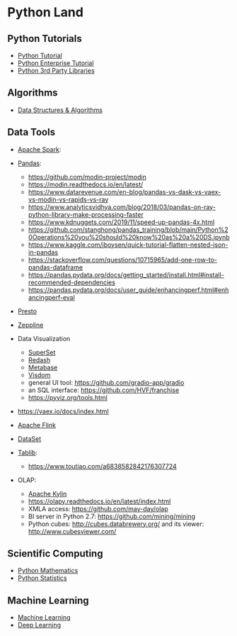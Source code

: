 # Python Land

## Python Tutorials
- [Python Tutorial]()
- [Python Enterprise Tutorial]()
- [Python 3rd Party Libraries]()

## Algorithms
- [Data Structures & Algorithms]()

## Data Tools
- [Apache Spark](https://spark.apache.org/):

- [Pandas](https://pandas.pydata.org/):
  - https://github.com/modin-project/modin
  - https://modin.readthedocs.io/en/latest/
  - https://www.datarevenue.com/en-blog/pandas-vs-dask-vs-vaex-vs-modin-vs-rapids-vs-ray
  - https://www.analyticsvidhya.com/blog/2018/03/pandas-on-ray-python-library-make-processing-faster
  - https://www.kdnuggets.com/2019/11/speed-up-pandas-4x.html
  - https://github.com/stanghong/pandas_training/blob/main/Python%20Operations%20you%20should%20know%20as%20a%20DS.ipynb
  - https://www.kaggle.com/jboysen/quick-tutorial-flatten-nested-json-in-pandas
  - https://stackoverflow.com/questions/10715965/add-one-row-to-pandas-dataframe
  - https://pandas.pydata.org/docs/getting_started/install.html#install-recommended-dependencies
  - https://pandas.pydata.org/docs/user_guide/enhancingperf.html#enhancingperf-eval

- [Presto](https://prestodb.io)
- [Zeppline](https://zeppelin.apache.org)
- Data Visualization
  - [SuperSet](https://superset.apache.org)
  - [Redash](https://github.com/getredash/redash)
  - [Metabase](https://www.metabase.com/)
  - [Visdom](https://github.com/fossasia/visdom)
  - general UI tool: https://github.com/gradio-app/gradio
  - an SQL interface: https://github.com/HVF/franchise
  - https://pyviz.org/tools.html


- https://vaex.io/docs/index.html

- [Apache Flink](https://flink.apache.org/)


- [DataSet](https://github.com/pudo/dataset)

- [Tablib](https://github.com/jazzband/tablib):
  - https://www.toutiao.com/a6838582842176307724

- OLAP:
  - [Apache Kylin](https://kylin.apache.org/)
  - https://olapy.readthedocs.io/en/latest/index.html
  - XMLA access: https://github.com/may-day/olap
  - BI server in Python 2.7: https://github.com/mining/mining
  - Python cubes: http://cubes.databrewery.org/ and its viewer: http://www.cubesviewer.com/ 

## Scientific Computing
- [Python Mathematics]()
- [Python Statistics]()

## Machine Learning
- [Machine Learning]()
- [Deep Learning]()
